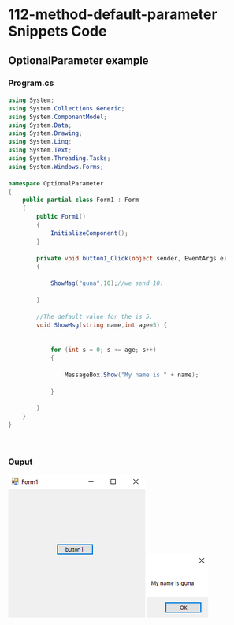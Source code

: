 # 112-method-default-parameter Snippets Code

## OptionalParameter example

### Program.cs

```c#
using System;
using System.Collections.Generic;
using System.ComponentModel;
using System.Data;
using System.Drawing;
using System.Linq;
using System.Text;
using System.Threading.Tasks;
using System.Windows.Forms;

namespace OptionalParameter
{
    public partial class Form1 : Form
    {
        public Form1()
        {
            InitializeComponent();
        }

        private void button1_Click(object sender, EventArgs e)
        {

            ShowMsg("guna",10);//we send 10.

        }

        //The default value for the is 5.
        void ShowMsg(string name,int age=5) {


            for (int s = 0; s <= age; s++)
            {

                MessageBox.Show("My name is " + name);

            }

        }
    }
}




```

### Ouput

![OptionalParameter](media/1.png)
![OptionalParameter](media/2.png)


